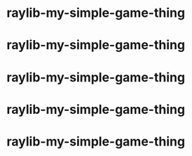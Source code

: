 # raylib-my-simple-game-thing
# raylib-my-simple-game-thing
# raylib-my-simple-game-thing
# raylib-my-simple-game-thing
# raylib-my-simple-game-thing
